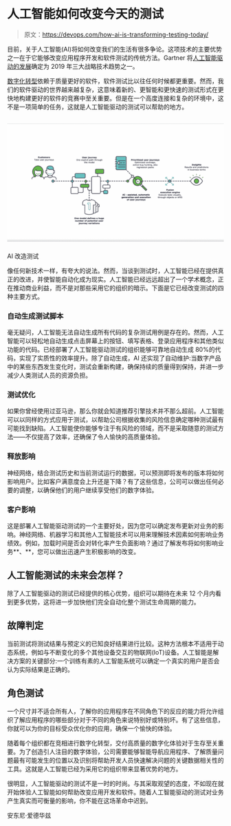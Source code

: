 # 人工智能如何改变今天的测试

> 原文：<https://devops.com/how-ai-is-transforming-testing-today/>

目前，关于人工智能(AI)将如何改变我们的生活有很多争论。这项技术的主要优势之一在于它能够改变应用程序开发和软件测试的传统方法。Gartner 将[人工智能驱动的发展](https://www.gartner.com/smarterwithgartner/gartner-top-10-strategic-technology-trends-for-2019/)确定为 2019 年三大战略技术趋势之一。

[数字化转型](https://devops.com/digital-transformation-vital-for-business-survival/)依赖于质量更好的软件，软件测试比以往任何时候都更重要。然而，我们的软件驱动的世界越来越复杂，这意味着新的、更智能和更快速的测试形式在更快地构建更好的软件的竞赛中至关重要。但是在一个高度连接和复杂的环境中，这不是一项简单的任务，这就是人工智能驱动的测试可以帮助的地方。

## ![](img/7cecf1797bc7744ba089ecf741f8f4b4.png)
AI 改造测试

像任何新技术一样，有夸大的说法。然而，当谈到测试时，人工智能已经在提供真正的改进，并使智能自动化成为现实。人工智能已经远远超出了一个学术概念，正在推动商业利益，而不是对那些采用它的组织的暗示。下面是它已经改变测试的四种主要方式。

### **自动生成测试脚本**

毫无疑问，人工智能无法自动生成所有代码的复杂测试用例是存在的。然而，人工智能可以轻松地自动生成点击屏幕上的按钮、填写表格、登录应用程序和其他类似功能的代码。已经部署了人工智能驱动测试的组织能够可靠地自动生成 80%的代码，实现了实质性的效率提升。除了自动生成，AI 还实现了自动维护:当数字产品中的某些东西发生变化时，测试会重新构建，确保持续的质量得到保持，并进一步减少人类测试人员的资源负担。

### 测试优化

如果你曾经使用过亚马逊，那么你就会知道推荐引擎技术并不那么超前。人工智能可以以同样的方式应用于测试，以帮助公司根据收集的风险信息确定哪种测试最有可能找到缺陷。人工智能使你能够专注于有风险的领域，而不是采取随意的测试方法——不仅提高了效率，还确保了令人愉快的高质量体验。

### 释放影响

神经网络，结合测试历史和当前测试运行的数据，可以预测即将发布的版本将如何影响用户。比如客户满意度会上升还是下降？有了这些信息，公司可以做出任何必要的调整，以确保他们的用户继续享受他们的数字体验。

### 客户影响

这是部署人工智能驱动测试的一个主要好处，因为您可以确定发布更新对业务的影响。神经网络、机器学习和其他人工智能技术可以用来理解技术因素如何影响业务绩效。例如，加载时间是否会对转化率产生负面影响？通过了解发布将如何影响业务**、**，您可以做出迅速产生积极影响的改变。

## 人工智能测试的未来会怎样？

除了人工智能驱动的测试已经提供的核心优势，组织可以期待在未来 12 个月内看到更多优势，这将进一步加快他们完全自动化整个测试生命周期的能力。

## **故障判定**

当前测试将测试结果与预定义的已知良好结果进行比较。这种方法根本不适用于动态系统，例如与不断变化的多个其他设备交互的物联网(IoT)设备。人工智能是解决方案的关键部分:一个训练有素的人工智能系统可以确定一个真实的用户是否会认为实际结果是正确的。

## **角色测试**

一个尺寸并不适合所有人，了解你的应用程序在不同角色下的反应的能力将允许组织了解应用程序的哪些部分对于不同的角色来说特别好或特别坏。有了这些信息，你就可以为你的目标受众优化你的应用，确保一个愉快的体验。

随着每个组织都在竞相进行数字化转型，交付高质量的数字化体验对于生存至关重要。为了创造引人注目的数字体验，公司需要能够智能导航应用程序、了解质量问题最有可能发生的位置以及识别将帮助开发人员快速解决问题的关键数据相关性的工具。这就是人工智能已经为采用它的组织带来显著优势的地方。

很明显，人工智能驱动的测试不是一时的时尚。与其采取观望的态度，不如现在就开始体验人工智能如何帮助改变应用开发和软件。随着人工智能驱动的测试对业务产生真实而可衡量的影响，你不能在这场革命中迟到。

安东尼·爱德华兹